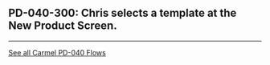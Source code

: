 ## PD-040-300: Chris selects a template at the New Product Screen.






---
[See all Carmel PD-040 Flows](..)